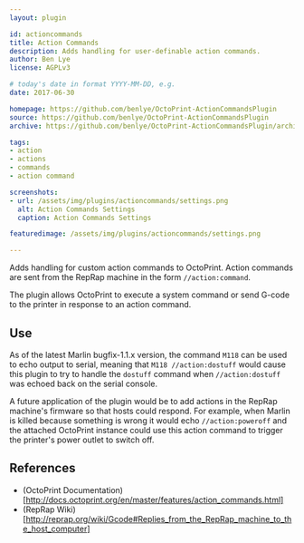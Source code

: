 ```yaml
---
layout: plugin

id: actioncommands
title: Action Commands
description: Adds handling for user-definable action commands.
author: Ben Lye
license: AGPLv3

# today's date in format YYYY-MM-DD, e.g.
date: 2017-06-30

homepage: https://github.com/benlye/OctoPrint-ActionCommandsPlugin
source: https://github.com/benlye/OctoPrint-ActionCommandsPlugin
archive: https://github.com/benlye/OctoPrint-ActionCommandsPlugin/archive/master.zip

tags:
- action
- actions
- commands
- action command

screenshots:
- url: /assets/img/plugins/actioncommands/settings.png
  alt: Action Commands Settings
  caption: Action Commands Settings

featuredimage: /assets/img/plugins/actioncommands/settings.png

---
```


Adds handling for custom action commands to OctoPrint. Action commands are sent from the RepRap machine in the form `//action:command`.

The plugin allows OctoPrint to execute a system command or send G-code to the printer in response to an action command.

## Use
As of the latest Marlin bugfix-1.1.x version, the command `M118` can be used to echo output to serial, meaning that `M118 //action:dostuff` would cause this plugin to try to handle the `dostuff` command when `//action:dostuff` was echoed back on the serial console.

A future application of the plugin would be to add actions in the RepRap machine's firmware so that hosts could respond.  For example, when Marlin is killed because something is wrong it would echo `//action:poweroff` and the attached OctoPrint instance could use this action command to trigger the printer's power outlet to switch off.

## References
* (OctoPrint Documentation)[http://docs.octoprint.org/en/master/features/action_commands.html]
* (RepRap Wiki)[http://reprap.org/wiki/Gcode#Replies_from_the_RepRap_machine_to_the_host_computer]